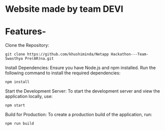 # Website made by team DEVI
# Features-


Clone the Repository:

    git clone https://github.com/khushiminda/Netapp Hackathon---Team-Swasthya Pre(AR)na.git

Install Dependencies: Ensure you have Node.js and npm installed. Run the  following command to install the required dependencies:

    npm install

Start the Development Server: To start the development server and view the application locally, use:

    npm start

Build for Production: To create a production build of the application, run:

    npm run build



